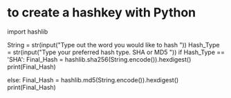 # to create a hashkey with Python

import hashlib

String = str(input("Type out the word you would like to hash "))
Hash_Type = str(input("Type your preferred hash type. SHA or MD5 "))
if Hash_Type == 'SHA':
    Final_Hash = hashlib.sha256(String.encode()).hexdigest()
    print(Final_Hash)

else:
    Final_Hash = hashlib.md5(String.encode()).hexdigest()
    print(Final_Hash)
